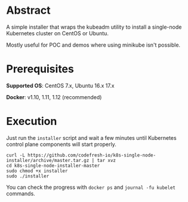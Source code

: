 # Abstract

A simple installer that wraps the kubeadm utility to install a single-node
Kubernetes cluster on CentOS or Ubuntu.

Mostly useful for POC and demos where using minikube isn't possible.

# Prerequisites

**Supported OS**: CentOS 7.x, Ubuntu 16.x 17.x

**Docker**: v1.10, 1.11, 1.12 (recommended)

# Execution

Just run the `installer` script and wait a few minutes until Kubernetes control
plane components will start properly.

```
curl -L https://github.com/codefresh-io/k8s-single-node-installer/archive/master.tar.gz | tar xvz
cd k8s-single-node-installer-master
sudo chmod +x installer
sudo ./installer
```

You can check the progress with `docker ps` and `journal -fu kubelet` commands.

